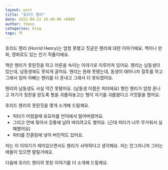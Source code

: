 ```yaml
---
layout: post
title: "호리드 헨리"
date: 2022-04-22 19:46:00 +0900
author: theon
categories: blog
tags: 책
---
```


호리드 헨리 (Horrid Henry)는 엄청 못됐고 짓굳은 헨리에 대한 이야기에요. 책이나 만화, 영화로도 있는 인기 작품이에요.

책은 헨리가 못된짓을 하고 어른을 속이는 이야기로 이루어져 있어요. 헨리는 남동생이 있는데, 남동생에도 못되게 굴어요. 헨리는 원래 못됐는데, 동생이 태어나자 질투를 하고 그래서 엄마 아빠는 헨리를 더 혼내고 그래서 더 못되졌어요.

헨리의 남동생도 사실 약간 못됐어요. (남동생 이름은 피터에요)
형인 헨리가 엄청 혼나고 자기가 칭찬을 받도록 형을 괴롭혀놓고는 형이 자기를 괴롭혔다고 거짓말을 했어요.

호리드 헨리의 못된짓을 몇개 소개해 드릴께요.

* 피터가 어렸을때 유모차를 언덕에서 밀어버렸어요.
* 그리고 연에 묶어서 강풍에 날려 버리려고도 했어요. (근데 피터가 너무 무거워서 실패했어요)
* 피터를 진흙탕에 넣어 버린적도 있어요.

저는 이 이야기가 재미있으면서도 헨리가 사악하다고 생각해요.
저는 안그러니까 그러는 애들이 있으면 말릴거에요.

다음에 호리드 헨리의 못된 이야기를 더 소개해 드릴께요.

